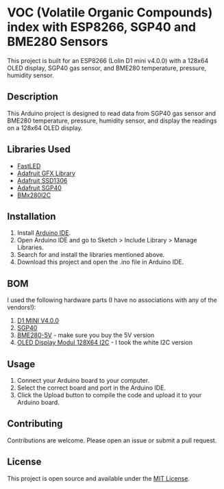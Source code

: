 # VOC (Volatile Organic Compounds) index with ESP8266, SGP40 and BME280 Sensors

This project is built for an ESP8266 (Lolin D1 mini v4.0.0) with a 128x64 OLED display, SGP40 gas sensor, and BME280 temperature, pressure, humidity sensor.

## Description

This Arduino project is designed to read data from SGP40 gas sensor and BME280 temperature, pressure, humidity sensor, and display the readings on a 128x64 OLED display.

## Libraries Used

- [FastLED](https://github.com/FastLED/FastLED)
- [Adafruit GFX Library](https://github.com/adafruit/Adafruit-GFX-Library)
- [Adafruit SSD1306](https://github.com/adafruit/Adafruit_SSD1306)
- [Adafruit SGP40](https://github.com/adafruit/Adafruit_SGP40)
- [BMx280I2C](https://bitbucket.org/christandlg/bmx280mi/src/master/)

## Installation

1. Install [Arduino IDE](https://www.arduino.cc/en/software).
2. Open Arduino IDE and go to Sketch > Include Library > Manage Libraries.
3. Search for and install the libraries mentioned above.
4. Download this project and open the .ino file in Arduino IDE.

## BOM
I used the following hardware parts (I have no associations with any of the vendors!):
1. [D1 MINI V4.0.0](https://de.aliexpress.com/item/1005001621784437.html)
2. [SGP40](https://de.aliexpress.com/item/4000037083952.html)
3. [BME280-5V](https://de.aliexpress.com/item/1005003688067858.html) - make sure you buy the 5V version
4. [OLED Display Modul 128X64 I2C](https://de.aliexpress.com/item/32896971385.html) - I took the white I2C version

## Usage

1. Connect your Arduino board to your computer.
2. Select the correct board and port in the Arduino IDE.
3. Click the Upload button to compile the code and upload it to your Arduino board.

## Contributing

Contributions are welcome. Please open an issue or submit a pull request.

## License

This project is open source and available under the [MIT License](LICENSE).